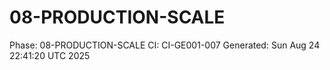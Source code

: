 # 08-PRODUCTION-SCALE
Phase: 08-PRODUCTION-SCALE
CI: CI-GE001-007
Generated: Sun Aug 24 22:41:20 UTC 2025
